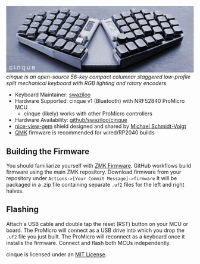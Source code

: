 ![cinque wireless build](cinque0071.jpg)
*cinque is an open-source 56-key compact columnar staggered low-profile split mechanical keyboard with RGB lighting and rotary encoders*

* Keyboard Maintainer: [swaziloo](https://github.com/swaziloo)
* Hardware Supported: cinque v1 (Bluetooth) with NRF52840 ProMicro MCU
  * cinque (likely) works with other ProMicro controllers
* Hardware Availability: [github/swaziloo/cinque](https://github.com/swaziloo/cinque)
* [nice-view-gem](https://github.com/M165437/nice-view-gem) shield designed and shared by [Michael Schmidt-Voigt](https://github.com/M165437)
* [QMK](https://github.com/swaziloo/cinque/blob/main/qmk/cinque/README.md) firmware is recommended for wired/RP2040 builds

## Building the Firmware
You should familiarize yourself with [ZMK Firmware](https://zmk.dev/docs/user-setup).
GitHub workflows build firmware using the main ZMK repository.
Download firmware from your repository under `Actions->[Your Commit Message]->firmware` 
It will be packaged in a .zip file containing separate `.uf2` files for the left and right halves.

## Flashing
Attach a USB cable and double tap the reset (RST) button on your MCU or board. 
The ProMicro will connect as a USB drive into which you drop the `.uf2` file you just built.
The ProMicro will reconnect as a keyboard once it installs the firmware. 
Connect and flash both MCUs independently.

cinque is licensed under an [MIT License](LICENSE).
